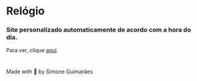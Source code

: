 # Relógio

### Site personalizado automaticamente de acordo com a hora do dia.

Para ver, clique <a href="https://simoneguimaraes.github.io/relogio/" target="_blank">aqui</a>.


#
Made with 💜 by Simone Guimarães
